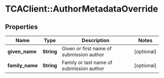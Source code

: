 # TCAClient::AuthorMetadataOverride

## Properties
Name | Type | Description | Notes
------------ | ------------- | ------------- | -------------
**given_name** | **String** | Given or first name of submission author | [optional] 
**family_name** | **String** | Family or last name of submission author | [optional] 

